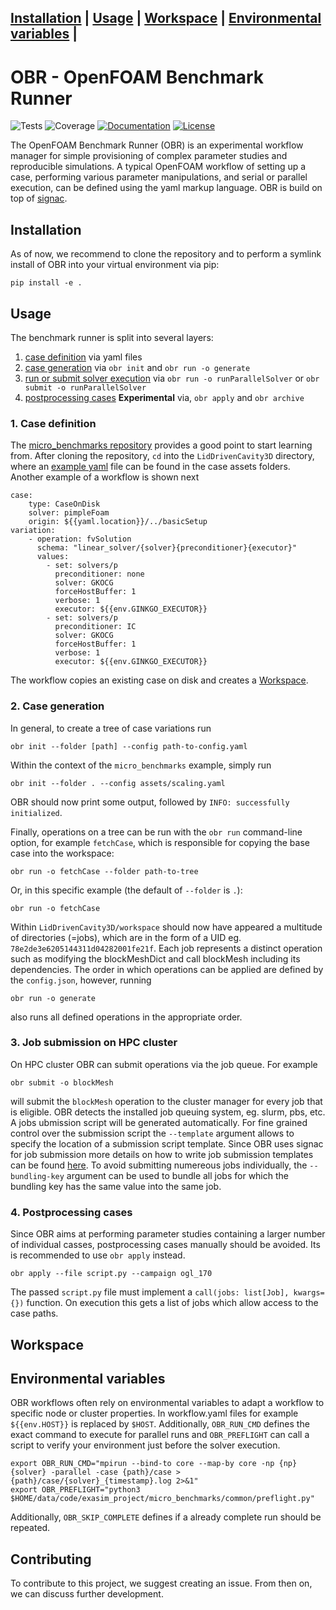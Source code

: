 **[Installation](#Installation)** |
**[Usage](#Usage)** |
**[Workspace](#Workspace)** |
**[Environmental variables](#Environmental_variables)** |
---
# OBR - OpenFOAM Benchmark Runner
![Tests](https://github.com/hpsim/obr/actions/workflows/test.yaml/badge.svg)
![Coverage](https://img.shields.io/endpoint?url=https://gist.githubusercontent.com/greole/70b77e941a906fc3863661697ea8e864/raw/covbadge.json)
[![Documentation](https://img.shields.io/badge/Documentation-blue.svg)](https://obr.readthedocs.io/)
[![License](https://img.shields.io/badge/License-BSD_3--Clause-blue.svg)](https://opensource.org/licenses/BSD-3-Clause)
<!-- Overview -->
The OpenFOAM Benchmark Runner (OBR) is an experimental workflow manager for
simple provisioning of complex parameter studies and reproducible simulations.
A typical OpenFOAM workflow of setting up a case, performing various parameter
manipulations, and serial or parallel execution, can be defined using the yaml markup language. OBR is build on
top of [signac](https://github.com/glotzerlab/signac).

<!-- Installation -->
## Installation
As of now, we recommend to clone the repository and to perform a symlink install of OBR into your virtual environment via pip:

```
pip install -e .
```

## Usage

The benchmark runner is split into several layers:
1. [case definition](https://obr.readthedocs.io/en/latest/overview/case.html) via yaml files
2. [case generation](https://obr.readthedocs.io/en/latest/overview/generate.html) via `obr init` and `obr run -o generate`
3. [run or submit solver execution](https://obr.readthedocs.io/en/latest/overview/submit.html) via `obr run -o runParallelSolver` or `obr submit -o runParallelSolver`
4. [postprocessing cases](https://obr.readthedocs.io/en/latest/overview/postProcessing.html) **Experimental** via, `obr apply` and `obr archive`

### 1. Case definition
The [micro_benchmarks repository](https://github.com/exasim-project/micro_benchmarks.git) provides a good point to start learning from. After cloning the repository, `cd` into the `LidDrivenCavity3D` directory, where an [example yaml](https://github.com/exasim-project/micro_benchmarks/blob/main/LidDrivenCavity3D/assets/scaling.yaml) file can be found in the case assets folders. Another example of a workflow is shown next

```
case:
    type: CaseOnDisk
    solver: pimpleFoam
    origin: ${{yaml.location}}/../basicSetup
variation:
    - operation: fvSolution
      schema: "linear_solver/{solver}{preconditioner}{executor}"
      values:
        - set: solvers/p
          preconditioner: none
          solver: GKOCG
          forceHostBuffer: 1
          verbose: 1
          executor: ${{env.GINKGO_EXECUTOR}}
        - set: solvers/p
          preconditioner: IC
          solver: GKOCG
          forceHostBuffer: 1
          verbose: 1
          executor: ${{env.GINKGO_EXECUTOR}}
```

The workflow copies an existing case on disk and creates a [Workspace](#Workspace).

### 2. Case generation

In general, to create a tree of case variations run

    obr init --folder [path] --config path-to-config.yaml

Within the context of the `micro_benchmarks` example, simply run

    obr init --folder . --config assets/scaling.yaml

OBR should now print some output, followed by `INFO: successfully initialized`.

Finally,  operations on a tree can be run with the `obr run` command-line option, for example `fetchCase`, which is responsible for copying the base case into the workspace:

    obr run -o fetchCase --folder path-to-tree

Or, in this specific example (the default of `--folder` is `.`):

    obr run -o fetchCase

Within `LidDrivenCavity3D/workspace` should now have appeared a multitude of directories (=jobs), which are in the form of a UID eg. `78e2de3e6205144311d04282001fe21f`. Each job represents a distinct operation such as modifying the blockMeshDict and call blockMesh including its dependencies. The order in which operations can be applied are defined by the `config.json`, however, running

    obr run -o generate

also runs all defined operations in the appropriate order.

### 3. Job submission on HPC cluster

On HPC cluster OBR can submit operations via the job queue. For example

    obr submit -o blockMesh

will submit the `blockMesh` operation to the cluster manager for every job that is eligible. OBR detects the installed job queuing system, eg. slurm, pbs, etc. A jobs ubmission script will be generated automatically. For fine grained control over the submission script the `--template` argument allows to specify the location of a submission script template. Since OBR uses signac for job submission more details on how to write job submission templates can be found [here](https://docs.signac.io/en/latest/templates.html). To avoid submitting numereous jobs individually, the `--bundling-key` argument can be used to bundle all jobs for which the bundling key has the same value into the same job.

### 4. Postprocessing cases

Since OBR aims at performing parameter studies containing a larger number of individual casses, postprocessing cases manually should be avoided. Its is recommended to use `obr apply` instead.

    obr apply --file script.py --campaign ogl_170

The passed `script.py` file must implement a `call(jobs: list[Job], kwargs={})` function. On execution this gets a list of jobs which allow access to the case paths.



## Workspace

## Environmental variables

OBR workflows often rely on environmental variables to adapt a workflow to specific node or cluster properties. In workflow.yaml files for example `${{env.HOST}}` is replaced by
`$HOST`. Additionally, `OBR_RUN_CMD` defines the exact command to execute for parallel runs and `OBR_PREFLIGHT` can call a script to verify your environment just before the solver execution.

    export OBR_RUN_CMD="mpirun --bind-to core --map-by core -np {np} {solver} -parallel -case {path}/case >  {path}/case/{solver}_{timestamp}.log 2>&1"
    export OBR_PREFLIGHT="python3 $HOME/data/code/exasim_project/micro_benchmarks/common/preflight.py"

Additionally, `OBR_SKIP_COMPLETE` defines if a already complete run should be repeated.


## Contributing

To contribute to this project, we suggest creating an issue. From then on, we can discuss further development.
